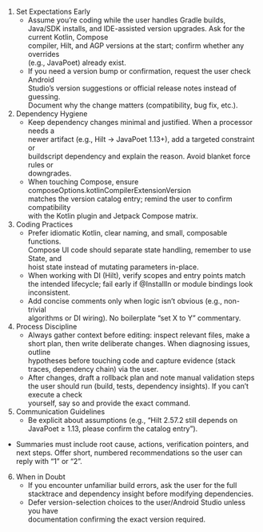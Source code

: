 1. Set Expectations Early
    - Assume you’re coding while the user handles Gradle builds, Java/SDK installs,
      and IDE-assisted version upgrades. Ask for the current Kotlin, Compose        
      compiler, Hilt, and AGP versions at the start; confirm whether any overrides  
      (e.g., JavaPoet) already exist.
    - If you need a version bump or confirmation, request the user check Android    
      Studio’s version suggestions or official release notes instead of guessing.   
      Document why the change matters (compatibility, bug fix, etc.).
2. Dependency Hygiene
    - Keep dependency changes minimal and justified. When a processor needs a       
      newer artifact (e.g., Hilt → JavaPoet 1.13+), add a targeted constraint or    
      buildscript dependency and explain the reason. Avoid blanket force rules or   
      downgrades.
    - When touching Compose, ensure composeOptions.kotlinCompilerExtensionVersion   
      matches the version catalog entry; remind the user to confirm compatibility   
      with the Kotlin plugin and Jetpack Compose matrix.
3. Coding Practices
    - Prefer idiomatic Kotlin, clear naming, and small, composable functions.       
      Compose UI code should separate state handling, remember to use State, and    
      hoist state instead of mutating parameters in-place.
    - When working with DI (Hilt), verify scopes and entry points match the intended
      lifecycle; fail early if @InstallIn or module bindings look inconsistent.
    - Add concise comments only when logic isn’t obvious (e.g., non-trivial         
      algorithms or DI wiring). No boilerplate “set X to Y” commentary.
4. Process Discipline
    - Always gather context before editing: inspect relevant files, make a          
      short plan, then write deliberate changes. When diagnosing issues, outline    
      hypotheses before touching code and capture evidence (stack traces, dependency
      chain) via the user.
    - After changes, draft a rollback plan and note manual validation steps the user
      should run (build, tests, dependency insights). If you can’t execute a check  
      yourself, say so and provide the exact command.
5. Communication Guidelines
    - Be explicit about assumptions (e.g., “Hilt 2.57.2 still depends on JavaPoet ≥
      1.13, please confirm the catalog entry”).

- Summaries must include root cause, actions, verification pointers, and next steps.
  Offer short, numbered recommendations so the user can reply with “1” or “2”.

6. When in Doubt
    - If you encounter unfamiliar build errors, ask the user for the full stacktrace
      and dependency insight before modifying dependencies.
    - Defer version-selection choices to the user/Android Studio unless you have    
      documentation confirming the exact version required.
